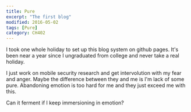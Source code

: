 ```yaml
---
title: Pure
excerpt: "The first blog"
modified: 2016-05-02
tags: [Pure]
category: CH402
---
```


I took one whole holiday to set up this blog system on github pages. It's been near a year since I ungraduated from college and never take a real holiday. 
 
I just work on mobile security research and get intervolution with my fear and anger.
Maybe the difference between they and me is I'm lack of some pure. Abandoning emotion is
too hard for me and they just exceed me with this. 

Can it ferment if I keep immersioning in emotion?

